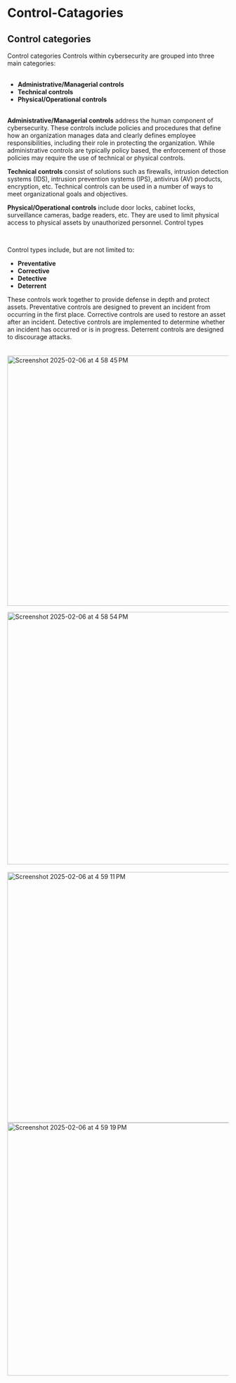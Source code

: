 # Control-Catagories

## Control categories

Control categories
Controls within cybersecurity are grouped into three main categories:
<br><br>
- **Administrative/Managerial controls**
- **Technical controls**
- **Physical/Operational controls**
  <br>
  <br>
 
**Administrative/Managerial controls** address the human component of cybersecurity. These controls include policies and procedures that define how an organization manages data and clearly defines employee responsibilities, including their role in protecting the organization. While administrative controls are typically policy based, the enforcement of those policies may require the use of technical or physical controls. 

**Technical controls** consist of solutions such as firewalls, intrusion detection systems (IDS), intrusion prevention systems (IPS), antivirus (AV) products, encryption, etc. Technical controls can be used in a number of ways to meet organizational goals and objectives.

**Physical/Operational controls** include door locks, cabinet locks, surveillance cameras, badge readers, etc. They are used to limit physical access to physical assets by unauthorized personnel. 
Control types

<br>

Control types include, but are not limited to:	
- **Preventative**
- **Corrective**
- **Detective**
- **Deterrent**


These controls work together to provide defense in depth and protect assets. Preventative controls are designed to prevent an incident from occurring in the first place. Corrective controls are used to restore an asset after an incident. Detective controls are implemented to determine whether an incident has occurred or is in progress. Deterrent controls are designed to discourage attacks. 
<br><br><br>
<img width="569" alt="Screenshot 2025-02-06 at 4 58 45 PM" src="https://github.com/user-attachments/assets/428067e7-2721-4656-b81b-50ae6306fc28" />

<img width="574" alt="Screenshot 2025-02-06 at 4 58 54 PM" src="https://github.com/user-attachments/assets/9456ee77-6209-4ea0-9343-a0cac9ecd025" />
<br><br>
<img width="570" alt="Screenshot 2025-02-06 at 4 59 11 PM" src="https://github.com/user-attachments/assets/17df7841-19c6-42ef-8745-8cf64afcd1c3" />

<img width="575" alt="Screenshot 2025-02-06 at 4 59 19 PM" src="https://github.com/user-attachments/assets/699d18bc-7698-44ec-b67e-6dad8a544b91" />
